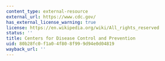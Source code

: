 ```yaml
---
content_type: external-resource
external_url: https://www.cdc.gov/
has_external_license_warning: true
license: https://en.wikipedia.org/wiki/All_rights_reserved
status: ''
title: Centers for Disease Control and Prevention
uid: 80b28fc0-f1a0-4f80-8f99-9d94e0d04819
wayback_url: ''
---
```

